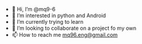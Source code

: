 - 👋 Hi, I’m @mq9-6
- 👀 I’m interested in python and Android
- 🌱 I’m currently trying to learn
- 💞️ I’m looking to collaborate on a project fo my own
- 📫 How to reach me mq96.eng@gmail.com

<!---
mq9-6/mq9-6 is a ✨ special ✨ repository because its `README.md` (this file) appears on your GitHub profile.
You can click the Preview link to take a look at your changes.
--->
